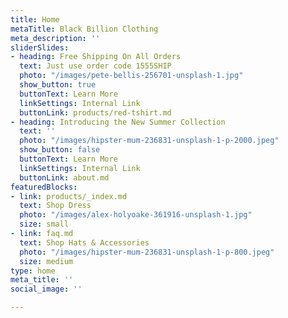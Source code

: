 ```yaml
---
title: Home
metaTitle: Black Billion Clothing
meta_description: ''
sliderSlides:
- heading: Free Shipping On All Orders
  text: Just use order code 1555SHIP
  photo: "/images/pete-bellis-256701-unsplash-1.jpg"
  show_button: true
  buttonText: Learn More
  linkSettings: Internal Link
  buttonLink: products/red-tshirt.md
- heading: Introducing the New Summer Collection
  text: ''
  photo: "/images/hipster-mum-236831-unsplash-1-p-2000.jpeg"
  show_button: false
  buttonText: Learn More
  linkSettings: Internal Link
  buttonLink: about.md
featuredBlocks:
- link: products/_index.md
  text: Shop Dress
  photo: "/images/alex-holyoake-361916-unsplash-1.jpg"
  size: small
- link: faq.md
  text: Shop Hats & Accessories
  photo: "/images/hipster-mum-236831-unsplash-1-p-800.jpeg"
  size: medium
type: home
meta_title: ''
social_image: ''

---
```

